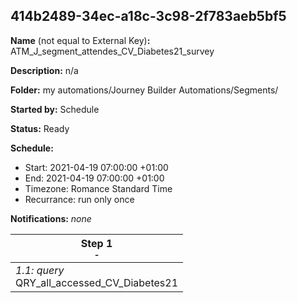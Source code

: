 ## 414b2489-34ec-a18c-3c98-2f783aeb5bf5

**Name** (not equal to External Key)**:** ATM_J_segment_attendes_CV_Diabetes21_survey

**Description:** n/a

**Folder:** my automations/Journey Builder Automations/Segments/

**Started by:** Schedule

**Status:** Ready

**Schedule:**

* Start: 2021-04-19 07:00:00 +01:00
* End: 2021-04-19 07:00:00 +01:00
* Timezone: Romance Standard Time
* Recurrance: run only once

**Notifications:** _none_


| Step 1<br>_<small>-</small>_ |
| --- |
| _1.1: query_<br>QRY_all_accessed_CV_Diabetes21 |

